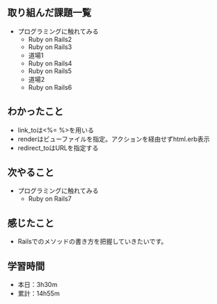## 取り組んだ課題一覧
- プログラミングに触れてみる
  - Ruby on Rails2
  - Ruby on Rails3
  - 道場1
  - Ruby on Rails4
  - Ruby on Rails5
  - 道場2
  - Ruby on Rails6
## わかったこと
- link_toは<%= %>を用いる
- renderはビューファイルを指定。アクションを経由せずhtml.erb表示
- redirect_toはURLを指定する
## 次やること
- プログラミングに触れてみる
  - Ruby on Rails7
## 感じたこと
- Railsでのメソッドの書き方を把握していきたいです。
## 学習時間
- 本日：3h30m
- 累計：14h55m
